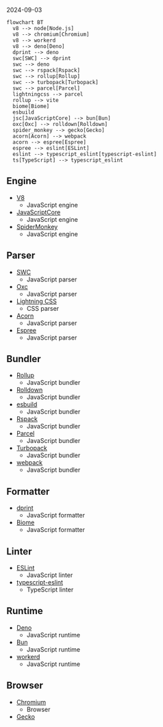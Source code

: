 2024-09-03

```mermaid
flowchart BT
  v8 --> node[Node.js]
  v8 --> chromium[Chromium]
  v8 --> workerd
  v8 --> deno[Deno]
  dprint --> deno
  swc[SWC] --> dprint
  swc --> deno
  swc --> rspack[Rspack]
  swc --> rollup[Rollup]
  swc --> turbopack[Turbopack]
  swc --> parcel[Parcel]
  lightningcss --> parcel
  rollup --> vite
  biome[Biome]
  esbuild
  jsc[JavaScriptCore] --> bun[Bun]
  oxc[Oxc] --> rolldown[Rolldown]
  spider_monkey --> gecko[Gecko]
  acorn[Acorn] --> webpack
  acorn --> espree[Espree]
  espree --> eslint[ESLint]
  eslint --> typescript_eslint[typescript-eslint]
  ts[TypeScript] --> typescript_eslint
```

## Engine

- [V8](https://v8.dev/)
  - JavaScript engine
- [JavaScriptCore](https://docs.webkit.org/Deep%20Dive/JSC/JavaScriptCore.html)
  - JavaScript engine
- [SpiderMonkey](https://spidermonkey.dev/)
  - JavaScript engine

## Parser

- [SWC](https://swc.rs/)
  - JavaScript parser
- [Oxc](https://oxc.rs/)
  - JavaScript parser
- [Lightning CSS](https://lightningcss.dev/)
  - CSS parser
- [Acorn](https://github.com/acornjs/acorn)
  - JavaScript parser
- [Espree](https://www.npmjs.com/package/espree)
  - JavaScript parser

## Bundler

- [Rollup](https://rollupjs.org/)
  - JavaScript bundler
- [Rolldown](https://rolldown.rs/)
  - JavaScript bundler
- [esbuild](https://esbuild.github.io/)
  - JavaScript bundler
- [Rspack](https://rspack.dev/)
  - JavaScript bundler
- [Parcel](https://parceljs.org/)
  - JavaScript bundler
- [Turbopack](https://turbo.build/pack/docs)
  - JavaScript bundler
- [webpack](https://webpack.js.org/)
  - JavaScript bundler

## Formatter

- [dprint](https://dprint.dev/)
  - JavaScript formatter
- [Biome](https://biomejs.dev/)
  - JavaScript formatter

## Linter

- [ESLint](https://eslint.org/)
  - JavaScript linter
- [typescript-eslint](https://typescript-eslint.io/)
  - TypeScript linter

## Runtime

- [Deno](https://deno.com/)
  - JavaScript runtime
- [Bun](https://bun.sh/)
  - JavaScript runtime
- [workerd](https://github.com/cloudflare/workerd)
  - JavaScript runtime

## Browser

- [Chromium](https://www.chromium.org/Home/)
  - Browser
- [Gecko](https://firefox-source-docs.mozilla.org/overview/gecko.html)
